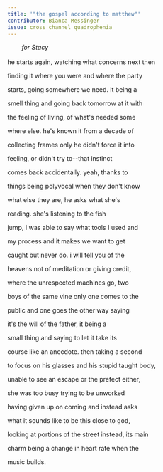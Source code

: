 ```yaml
---
title: '"the gospel according to matthew"'
contributor: Bianca Messinger
issue: cross channel quadrophenia
---
```


<p style="text-indent:2rem;margin-bottom:1rem;"><em>for
Stacy</em></p>

he starts again, watching what concerns next then

finding it where you were and where the party

starts, going somewhere we need. it being a

smell thing and going back tomorrow at it with

the feeling of living, of what's needed some

where else. he's known it from a decade of

collecting frames only he didn't force it into

feeling, or didn't try to--that instinct

comes back accidentally. yeah, thanks to

things being polyvocal when they don't know

what else they are, he asks what she's

reading. she's listening to the fish

jump, I was able to say what tools I used and

my process and it makes we want to get

caught but never do. i will tell you of the

heavens not of meditation or giving credit,

where the unrespected machines go, two

boys of the same vine only one comes to the

public and one goes the other way saying

it's the will of the father, it being a

small thing and saying to let it take its

course like an anecdote. then taking a second

to focus on his glasses and his stupid taught body,

unable to see an escape or the prefect either,

she was too busy trying to be unworked

having given up on coming and instead asks

what it sounds like to be this close to god,

looking at portions of the street instead, its main

charm being a change in heart rate when the

music builds.
